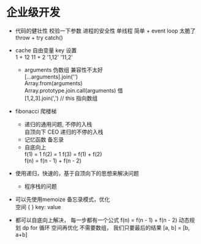 # 企业级开发

- 代码的健壮性
    校验一下参数
    进程的安全性
    单线程 简单 + event loop  太脆了    
    throw + try catch()    
    
- cache 自由变量 key 设置    
    1 + 12 11 + 2  '1,12'  '11,2'    
    - arguments 伪数组 兼容性不太好     
    [...arguments].join('')    
    Array.from(arguments)     
    Array.prototype.join.call(arguments)   借    
    [1,2,3].join(',') // this 指向数组    
                                                                        
- fibonacci 爬楼梯                                                                        
    - 递归的通用问题, 不停的入栈                                                                        
        自顶向下  CEO  递归的不停的入栈                                                                        
    - 记忆函数  备忘录                                                                    
    - 自底向上                                                                    
        f(1) = 1     f(2) = 1    f(3) = f(1) + f(2)                                                                    
        f(n) = f(n - 1) + f(n - 2)                                                                    
                                                                    
- 使用递归，快速的，基于自顶向下的思想来解决问题                                                                    
    - 程序栈的问题                                                                    
- 可以先使用memoize 备忘录模式，优化                                                                    
    空间 { } key: value
- 都可以自底向上解决， 每一步都有一个公式 f(n) = f(n - 1) + f(n - 2) 动态规划 dp
    for 循环
    空间再优化 不需要数组， 我们只要最后的结果
    [a, b] = [b, a+b]